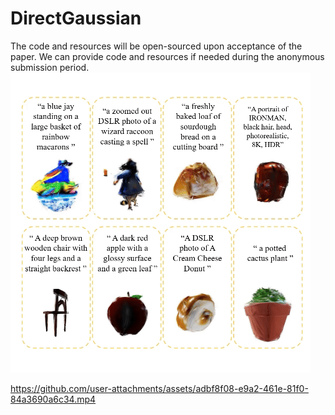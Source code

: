 # DirectGaussian
The code and resources will be open-sourced upon acceptance of the paper. We can provide code and resources if needed during the anonymous submission period.
![image](https://github.com/HallingDong/DirectGaussian/blob/main/scr/video.gif)   

https://github.com/user-attachments/assets/adbf8f08-e9a2-461e-81f0-84a3690a6c34.mp4
